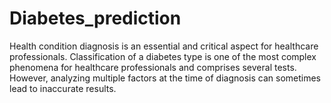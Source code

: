 # Diabetes_prediction
Health condition diagnosis is an essential and critical aspect for healthcare professionals. Classification of a diabetes type is one of the most complex phenomena for healthcare professionals and comprises several tests. However, analyzing multiple factors at the time of diagnosis can sometimes lead to inaccurate results. 
